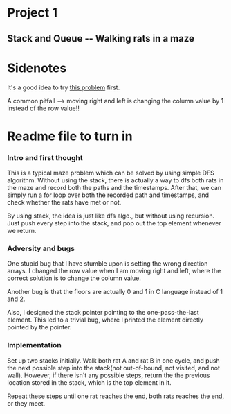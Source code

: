 # Project 1

## Stack and Queue -- Walking rats in a maze

# Sidenotes

It's a good idea to try [this problem](http://140.116.249.152/e-Tutor/mod/programming/view.php?a=11600 "ITSA 38 [Problem 4] 迷宮路徑") first.

A common pitfall --> moving right and left is changing the column value
by 1 instead of the row value!!

# Readme file to turn in

### Intro and first thought

This is a typical maze problem which can be solved by using simple DFS algorithm. Without using the stack, there is actually a way to dfs both rats in the maze and record both the paths and the timestamps. After that, we can simply run a for loop over both the recorded path and timestamps, and check whether the rats have met or not.

By using stack, the idea is just like dfs algo., but without using recursion. Just push every step into the stack, and pop out the top element whenever we return.

### Adversity and bugs

One stupid bug that I have stumble upon is setting the wrong direction arrays. I changed the row value when I am moving right and left, where the correct solution is to change the column value.

Another bug is that the floors are actually 0 and 1 in C language instead of 1 and 2.

Also, I designed the stack pointer pointing to the one-pass-the-last element. This led to a trivial bug, where I printed the element directly pointed by the pointer.

### Implementation

Set up two stacks initially. Walk both rat A and rat B in one cycle, and push the next possible step into the stack(not out-of-bound, not visited, and not wall). However, if there isn't any possible steps, return the the previous location stored in the stack, which is the top element in it.

Repeat these steps until one rat reaches the end, both rats reaches the end, or they meet. 
